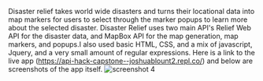 <!--Disaster Relief  -->
Disaster relief takes world wide disasters and turns their locational data into map markers for users to select through the marker popups to learn more about the selected disaster. Disaster Relief uses two main API's Relief Web API for the disaster data, and MapBox API for the map generation, map markers, and popups.I also used basic HTML, CSS, and a mix of javascript, Jquery, and a very small amount of regular expressions. Here is a link to the live app (https://api-hack-capstone--joshuablount2.repl.co/) and below are screenshots of the app itself. 
![screenshot 4](https://user-images.githubusercontent.com/40547215/51880935-375cf580-2347-11e9-9f93-726286e6241c.png)
